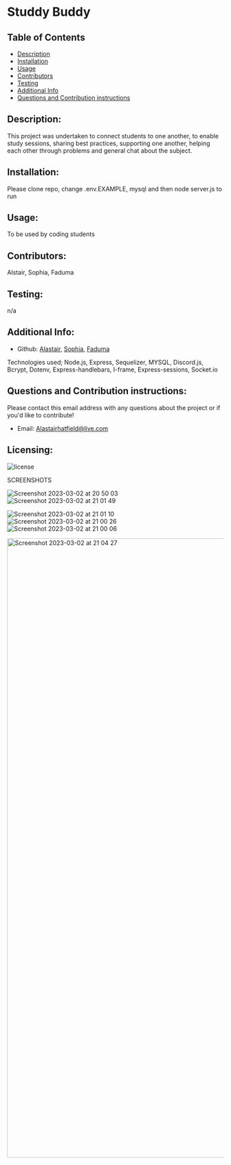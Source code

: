 # Studdy Buddy

## Table of Contents

- [Description](#description)
- [Installation](#installation)
- [Usage](#usage)
- [Contributors](#contributors)
- [Testing](#testing)
- [Additional Info](#additional-info)
- [Questions and Contribution instructions](#questions-and-contribution-instructions)

## Description:

This project was undertaken to connect students to one another, to enable study sessions, sharing best practices, supporting one another, helping each other through problems and general chat about the subject.

## Installation:

Please clone repo, change .env.EXAMPLE, mysql and then node server.js to run

## Usage:

To be used by coding students

## Contributors:
Alstair, Sophia, Faduma


## Testing:

n/a


## Additional Info:

- Github: [Alastair](https://github.com/AlastairHafield), [Sophia](https://github.com/SHAJLP), [Faduma](https://github.com/FadumaD)


 Technologies used; Node.js, Express, Sequelizer, MYSQL, Discord.js, Bcrypt, Dotenv, Express-handlebars, I-frame, Express-sessions, Socket.io
 

## Questions and Contribution instructions:

Please contact this email address with any questions about the project or if you'd like to contribute!

- Email: Alastairhatfield@live.com

## Licensing:

![license](https://img.shields.io/badge/license-MIT-blue)

SCREENSHOTS

![Screenshot 2023-03-02 at 20 50 03](https://user-images.githubusercontent.com/114526543/222549882-3af317ac-33ba-42ec-8bac-7031ed7e6627.png)
![Screenshot 2023-03-02 at 21 01 49](https://user-images.githubusercontent.com/114526543/222552116-31e5f412-31f2-4b90-8bea-0814326aaffb.png)

![Screenshot 2023-03-02 at 21 01 10](https://user-images.githubusercontent.com/114526543/222552131-136d3146-ed80-48fb-bddb-fb11a698143a.png)
![Screenshot 2023-03-02 at 21 00 26](https://user-images.githubusercontent.com/114526543/222552142-c1bff47d-a978-4d41-a05d-55533f01af83.png)
![Screenshot 2023-03-02 at 21 00 06](https://user-images.githubusercontent.com/114526543/222552157-04e62406-b4c4-45e2-a0b1-37499341f425.png)

<img width="1440" alt="Screenshot 2023-03-02 at 21 04 27" src="https://user-images.githubusercontent.com/117111465/222575751-5f8dab1a-d929-4abb-aab3-7a4c19924d87.png">
